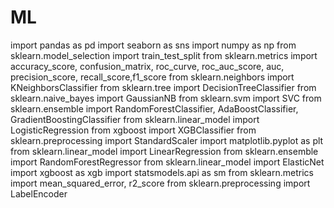 # ML
import pandas as pd
import seaborn as sns
import numpy as np
from sklearn.model_selection import train_test_split
from sklearn.metrics import accuracy_score, confusion_matrix, roc_curve, roc_auc_score, auc, precision_score, recall_score,f1_score
from sklearn.neighbors import KNeighborsClassifier
from sklearn.tree import DecisionTreeClassifier
from sklearn.naive_bayes import GaussianNB
from sklearn.svm import SVC
from sklearn.ensemble import RandomForestClassifier, AdaBoostClassifier, GradientBoostingClassifier
from sklearn.linear_model import LogisticRegression
from xgboost import XGBClassifier
from sklearn.preprocessing import StandardScaler
import matplotlib.pyplot as plt
from sklearn.linear_model import LinearRegression
from sklearn.ensemble import RandomForestRegressor
from sklearn.linear_model import ElasticNet
import xgboost as xgb
import statsmodels.api as sm
from sklearn.metrics import mean_squared_error, r2_score
from sklearn.preprocessing import LabelEncoder
